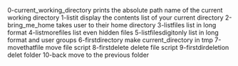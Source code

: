 0-current_working_directory prints the absolute path name of the current working directory
1-listit display the contents list of your current directory
2-bring_me_home takes user to their home directory
3-listfiles list in long format
4-listmorefiles list even hidden files
5-listfilesdigitonly list in long format and user groups
6-firstdirectory make current_directory in tmp
7-movethatfile move file script
8-firstdelete delete file script
9-firstdirdeletion delet folder
10-back move to the previous folder
